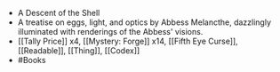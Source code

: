 - A Descent of the Shell
- A treatise on eggs, light, and optics by Abbess Melancthe, dazzlingly illuminated with renderings of the Abbess' visions.
- [[Tally Price]] x4, [[Mystery: Forge]] x14, [[Fifth Eye Curse]], [[Readable]], [[Thing]], [[Codex]]
- #Books